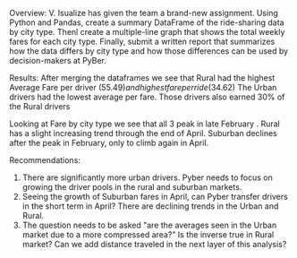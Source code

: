 Overview:
V. Isualize has given the team a brand-new assignment. Using Python and Pandas,  create a summary DataFrame of the ride-sharing data by city type. Thenl create a multiple-line graph that shows the total weekly fares for each city type. Finally, submit a written report that summarizes how the data differs by city type and how those differences can be used by decision-makers at PyBer.

Results:
After merging the dataframes we see that Rural had the highest Average Fare per driver ($55.49) and highest fare per ride ($34.62)
The Urban drivers had the lowest average per fare.  Those drivers also earned 30% of the Rural drivers

Looking at Fare by city type we see that all 3 peak in late February . 
Rural has a slight increasing trend through the end of April.
Suburban declines after the peak in February, only to climb again  in April.

Recommendations:
1) There are significantly more urban drivers.  Pyber needs to focus on growing the driver pools in the rural and suburban markets.
2) Seeing the growth of Suburban fares in April, can Pyber transfer drivers in the short term in April?  There are declining trends in the Urban and Rural.
3) The question needs to be asked "are the averages seen in the Urban market due to a more compressed area?"  Is the inverse true in Rural market?  Can we add distance traveled in the next layer of this analysis?
